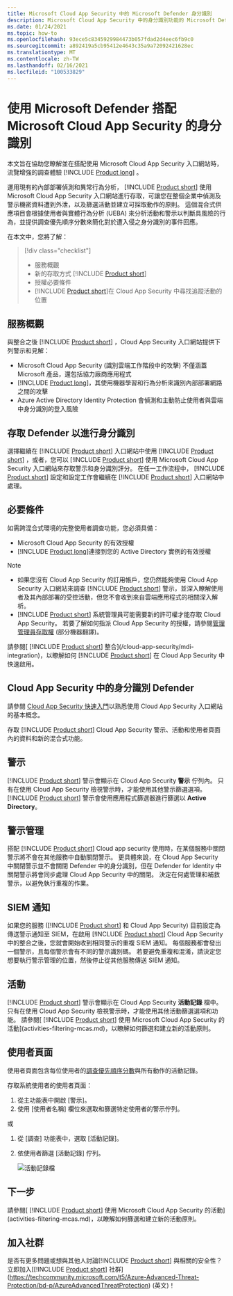 ```yaml
---
title: Microsoft Cloud App Security 中的 Microsoft Defender 身分識別
description: Microsoft Cloud App Security 中的身分識別功能的 Microsoft Defender 總覽。
ms.date: 01/24/2021
ms.topic: how-to
ms.openlocfilehash: 93ece5c8345929984473b057fdad2d4eec6fb9c0
ms.sourcegitcommit: a892419a5cb95412e4643c35a9a72092421628ec
ms.translationtype: MT
ms.contentlocale: zh-TW
ms.lasthandoff: 02/16/2021
ms.locfileid: "100533829"
---
```

# <a name="using-microsoft-defender-for-identity-with-microsoft-cloud-app-security"></a>使用 Microsoft Defender 搭配 Microsoft Cloud App Security 的身分識別

本文旨在協助您瞭解並在搭配使用 Microsoft Cloud App Security 入口網站時，流覽增強的調查體驗 [!INCLUDE [Product long](includes/product-long.md)] 。

運用現有的內部部署偵測和異常行為分析， [!INCLUDE [Product short](includes/product-short.md)] 使用 Microsoft Cloud App Security 入口網站進行存取，可讓您在整個企業中偵測及警示機密資料遭到外泄，以及篩選活動並建立可採取動作的原則。 這個混合式供應項目會根據使用者與實體行為分析 (UEBA) 來分析活動和警示以判斷具風險的行為，並提供調查優先順序分數來簡化對於遭入侵之身分識別的事件回應。

在本文中，您將了解：

> [!div class="checklist"]
>
> - 服務概觀
> - 新的存取方式 [!INCLUDE [Product short](includes/product-short.md)]
> - 授權必要條件
> - [!INCLUDE [Product short](includes/product-short.md)]在 Cloud App Security 中尋找追蹤活動的位置

## <a name="service-overview"></a>服務概觀

與整合之後 [!INCLUDE [Product short](includes/product-short.md)] ，Cloud App Security 入口網站提供下列警示和見解：

- Microsoft Cloud App Security (識別雲端工作階段中的攻擊) 不僅涵蓋 Microsoft 產品，還包括協力廠商應用程式
- [!INCLUDE [Product long](includes/product-long.md)]，其使用機器學習和行為分析來識別內部部署網路之間的攻擊
- Azure Active Directory Identity Protection 會偵測和主動防止使用者與雲端中身分識別的登入風險

## <a name="access-defender-for-identity"></a>存取 Defender 以進行身分識別

選擇繼續在 [!INCLUDE [Product short](includes/product-short.md)] 入口網站中使用 [!INCLUDE [Product short](includes/product-short.md)] ，或者，您可以 [!INCLUDE [Product short](includes/product-short.md)] 使用 Microsoft Cloud App Security 入口網站來存取警示和身分識別評分。 在任一工作流程中， [!INCLUDE [Product short](includes/product-short.md)] 設定和設定工作會繼續在 [!INCLUDE [Product short](includes/product-short.md)] 入口網站中處理。

## <a name="prerequisites"></a>必要條件

如需跨混合式環境的完整使用者調查功能，您必須具備：

- Microsoft Cloud App Security 的有效授權
- [!INCLUDE [Product long](includes/product-long.md)]連接到您的 Active Directory 實例的有效授權

>[!NOTE]
>
> - 如果您沒有 Cloud App Security 的訂用帳戶，您仍然能夠使用 Cloud App Security 入口網站來調查 [!INCLUDE [Product short](includes/product-short.md)] 警示，並深入瞭解使用者及其內部部署的受控活動，但您不會收到來自雲端應用程式的相關深入解析。
> - [!INCLUDE [Product short](includes/product-short.md)] 系統管理員可能需要新的許可權才能存取 Cloud App Security。 若要了解如何指派 Cloud App Security 的授權，請參閱[管理管理員存取權](/cloud-app-security/manage-admins) \(部分機器翻譯\)。

請參閱[ [!INCLUDE [Product short](includes/product-short.md)] 整合](/cloud-app-security/mdi-integration)，以瞭解如何 [!INCLUDE [Product short](includes/product-short.md)] 在 Cloud App Security 中快速啟用。

## <a name="defender-for-identity-in-cloud-app-security"></a>Cloud App Security 中的身分識別 Defender

請參閱 [Cloud App Security 快速入門](/cloud-app-security/getting-started-with-cloud-app-security)以熟悉使用 Cloud App Security 入口網站的基本概念。

存取 [!INCLUDE [Product short](includes/product-short.md)] Cloud App Security 警示、活動和使用者頁面內的資料和新的混合式功能。

## <a name="alerts"></a>警示

[!INCLUDE [Product short](includes/product-short.md)] 警示會顯示在 Cloud App Security **警示** 佇列內。 只有在使用 Cloud App Security 檢視警示時，才能使用其他警示篩選選項。 [!INCLUDE [Product short](includes/product-short.md)] 警示會使用應用程式篩選器進行篩選以 **Active Directory**。

## <a name="alert-management"></a>警示管理

搭配 [!INCLUDE [Product short](includes/product-short.md)] Cloud app security 使用時，在某個服務中關閉警示將不會在其他服務中自動關閉警示。 更具體來說，在 Cloud App Security 中關閉警示並不會關閉 Defender 中的身分識別，但在 Defender for Identity 中關閉警示將會同步處理 Cloud App Security 中的關閉。 決定在何處管理和補救警示，以避免執行重複的作業。

## <a name="siem-notification"></a>SIEM 通知

如果您的服務 ([!INCLUDE [Product short](includes/product-short.md)] 和 Cloud App Security) 目前設定為傳送警示通知至 SIEM，在啟用 [!INCLUDE [Product short](includes/product-short.md)] Cloud App Security 中的整合之後，您就會開始收到相同警示的重複 SIEM 通知。 每個服務都會發出一個警示，且每個警示會有不同的警示識別碼。 若要避免重複和混淆，請決定您想要執行警示管理的位置，然後停止從其他服務傳送 SIEM 通知。

## <a name="activities"></a>活動

[!INCLUDE [Product short](includes/product-short.md)] 警示會顯示在 Cloud App Security **活動記錄** 檔中。 只有在使用 Cloud App Security 檢視警示時，才能使用其他活動篩選選項和功能。 請參閱[ [!INCLUDE [Product short](includes/product-short.md)] 使用 Microsoft Cloud App Security 的活動](activities-filtering-mcas.md)，以瞭解如何篩選和建立新的活動原則。

## <a name="user-pages"></a>使用者頁面

使用者頁面包含每位使用者的[調查優先順序分數](/cloud-app-security/tutorial-ueba)與所有動作的活動記錄。

存取系統使用者的使用者頁面：

1. 從主功能表中開啟 [警示]。
1. 使用 [使用者名稱] 欄位來選取和篩選特定使用者的警示佇列。

 或

1. 從 [調查] 功能表中，選取 [活動記錄]。
1. 依使用者篩選 [活動記錄] 佇列。

    ![活動記錄檔](media/mcas-activity-filter.png)

## <a name="next-steps"></a>下一步

請參閱[ [!INCLUDE [Product short](includes/product-short.md)] 使用 Microsoft Cloud App Security 的活動](activities-filtering-mcas.md)，以瞭解如何篩選和建立新的活動原則。

## <a name="join-the-community"></a>加入社群

是否有更多問題或想與其他人討論[!INCLUDE [Product short](includes/product-short.md)] 與相關的安全性？ 立即加入[[!INCLUDE [Product short](includes/product-short.md)] 社群](https://techcommunity.microsoft.com/t5/Azure-Advanced-Threat-Protection/bd-p/AzureAdvancedThreatProtection) \(英文\)！
